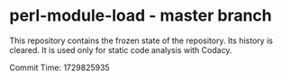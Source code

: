 # perl-module-load - master branch

This repository contains the frozen state of the repository.
Its history is cleared. It is used only for static code
analysis with Codacy.

Commit Time: 1729825935